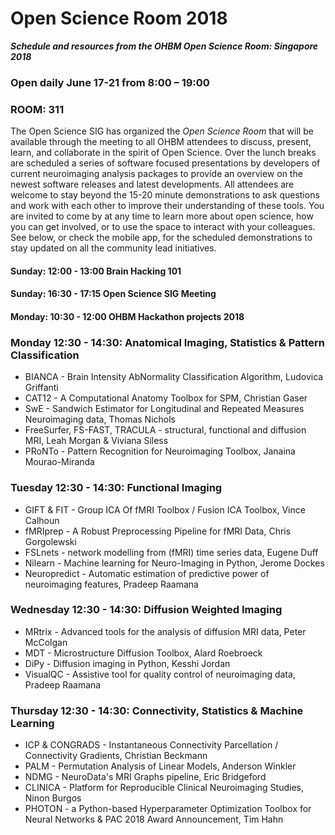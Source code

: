 # Open Science Room 2018

***Schedule and resources from the OHBM Open Science Room: Singapore 2018***

### Open daily June 17-21 from 8:00 – 19:00
### ROOM: 311

The Open Science SIG has organized the *Open Science Room* that will be available through the meeting to all OHBM attendees to discuss, present, learn, and collaborate in the spirit of Open Science. Over the lunch breaks are scheduled a series of software focused presentations by developers of current neuroimaging analysis packages to provide an overview on the newest software releases and latest developments. All attendees are welcome to stay beyond the 15-20 minute demonstrations to ask questions and work with each other to improve their understanding of these tools. You are invited to come by at any time to learn more about open science, how you can get involved, or to use the space to interact with your colleagues. See below, or check the mobile app, for the scheduled demonstrations to stay updated on all the community lead initiatives.

#### Sunday: 12:00 - 13:00 Brain Hacking 101
#### Sunday: 16:30 - 17:15 Open Science SIG Meeting

#### Monday: 10:30 - 12:00 OHBM Hackathon projects 2018

### Monday 12:30 - 14:30: Anatomical Imaging, Statistics & Pattern Classification
 - BIANCA - Brain Intensity AbNormality Classification Algorithm, Ludovica Griffanti
 - CAT12 - A Computational Anatomy Toolbox for SPM, Christian Gaser
 - SwE - Sandwich Estimator for Longitudinal and Repeated Measures Neuroimaging data, Thomas Nichols
 - FreeSurfer, FS-FAST, TRACULA - structural, functional and diffusion MRI, Leah Morgan & Viviana Siless
 - PRoNTo - Pattern Recognition for Neuroimaging Toolbox, Janaina Mourao-Miranda

### Tuesday 12:30 - 14:30: Functional Imaging
 - GIFT & FIT - Group ICA Of fMRI Toolbox / Fusion ICA Toolbox, Vince Calhoun
 - fMRIprep - A Robust Preprocessing Pipeline for fMRI Data, Chris Gorgolewski
 - FSLnets - network modelling from (fMRI) time series data, Eugene Duff
 - Nilearn - Machine learning for Neuro-Imaging in Python, Jerome Dockes
 - Neuropredict - Automatic estimation of predictive power of neuroimaging features, Pradeep Raamana
    
### Wednesday 12:30 - 14:30: Diffusion Weighted Imaging
 - MRtrix - Advanced tools for the analysis of diffusion MRI data, Peter McColgan
 - MDT - Microstructure Diffusion Toolbox, Alard Roebroeck
 - DiPy - Diffusion imaging in Python, Kesshi Jordan
 - VisualQC - Assistive tool for quality control of neuroimaging data, Pradeep Raamana

### Thursday 12:30 - 14:30: Connectivity, Statistics & Machine Learning
- ICP & CONGRADS - Instantaneous Connectivity Parcellation / Connectivity Gradients, Christian Beckmann
- PALM - Permutation Analysis of Linear Models, Anderson Winkler
- NDMG - NeuroData's MRI Graphs pipeline, Eric Bridgeford
- CLINICA - Platform for Reproducible Clinical Neuroimaging Studies, Ninon Burgos
- PHOTON - a Python-based Hyperparameter Optimization Toolbox for Neural Networks & PAC 2018 Award Announcement, Tim Hahn
 
